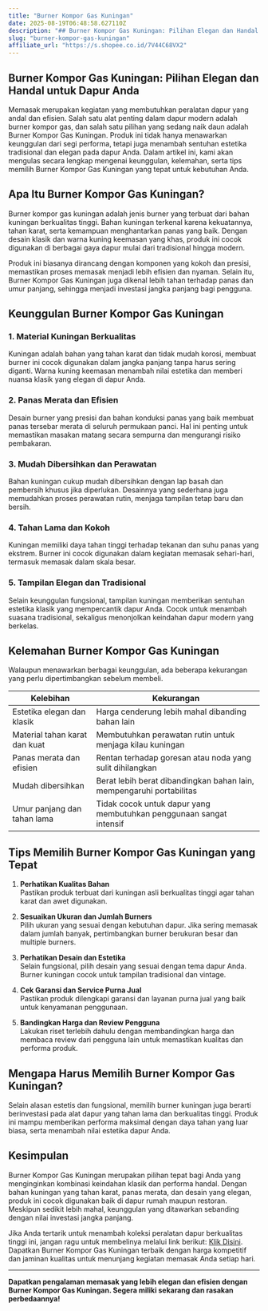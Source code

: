 ```yaml
---
title: "Burner Kompor Gas Kuningan"
date: 2025-08-19T06:48:58.627110Z
description: "## Burner Kompor Gas Kuningan: Pilihan Elegan dan Handal untuk Dapur Anda..."
slug: "burner-kompor-gas-kuningan"
affiliate_url: "https://s.shopee.co.id/7V44C68VX2"
---
```

## Burner Kompor Gas Kuningan: Pilihan Elegan dan Handal untuk Dapur Anda

Memasak merupakan kegiatan yang membutuhkan peralatan dapur yang andal dan efisien. Salah satu alat penting dalam dapur modern adalah burner kompor gas, dan salah satu pilihan yang sedang naik daun adalah Burner Kompor Gas Kuningan. Produk ini tidak hanya menawarkan keunggulan dari segi performa, tetapi juga menambah sentuhan estetika tradisional dan elegan pada dapur Anda. Dalam artikel ini, kami akan mengulas secara lengkap mengenai keunggulan, kelemahan, serta tips memilih Burner Kompor Gas Kuningan yang tepat untuk kebutuhan Anda.

## Apa Itu Burner Kompor Gas Kuningan?

Burner kompor gas kuningan adalah jenis burner yang terbuat dari bahan kuningan berkualitas tinggi. Bahan kuningan terkenal karena kekuatannya, tahan karat, serta kemampuan menghantarkan panas yang baik. Dengan desain klasik dan warna kuning keemasan yang khas, produk ini cocok digunakan di berbagai gaya dapur mulai dari tradisional hingga modern.

Produk ini biasanya dirancang dengan komponen yang kokoh dan presisi, memastikan proses memasak menjadi lebih efisien dan nyaman. Selain itu, Burner Kompor Gas Kuningan juga dikenal lebih tahan terhadap panas dan umur panjang, sehingga menjadi investasi jangka panjang bagi pengguna.

## Keunggulan Burner Kompor Gas Kuningan

### 1. Material Kuningan Berkualitas

Kuningan adalah bahan yang tahan karat dan tidak mudah korosi, membuat burner ini cocok digunakan dalam jangka panjang tanpa harus sering diganti. Warna kuning keemasan menambah nilai estetika dan memberi nuansa klasik yang elegan di dapur Anda.

### 2. Panas Merata dan Efisien

Desain burner yang presisi dan bahan konduksi panas yang baik membuat panas tersebar merata di seluruh permukaan panci. Hal ini penting untuk memastikan masakan matang secara sempurna dan mengurangi risiko pembakaran.

### 3. Mudah Dibersihkan dan Perawatan

Bahan kuningan cukup mudah dibersihkan dengan lap basah dan pembersih khusus jika diperlukan. Desainnya yang sederhana juga memudahkan proses perawatan rutin, menjaga tampilan tetap baru dan bersih.

### 4. Tahan Lama dan Kokoh

Kuningan memiliki daya tahan tinggi terhadap tekanan dan suhu panas yang ekstrem. Burner ini cocok digunakan dalam kegiatan memasak sehari-hari, termasuk memasak dalam skala besar.

### 5. Tampilan Elegan dan Tradisional

Selain keunggulan fungsional, tampilan kuningan memberikan sentuhan estetika klasik yang mempercantik dapur Anda. Cocok untuk menambah suasana tradisional, sekaligus menonjolkan keindahan dapur modern yang berkelas.

## Kelemahan Burner Kompor Gas Kuningan

Walaupun menawarkan berbagai keunggulan, ada beberapa kekurangan yang perlu dipertimbangkan sebelum membeli.

| Kelebihan                           | Kekurangan                                                    |
|-------------------------------------|---------------------------------------------------------------|
| Estetika elegan dan klasik         | Harga cenderung lebih mahal dibanding bahan lain             |
| Material tahan karat dan kuat       | Membutuhkan perawatan rutin untuk menjaga kilau kuningan    |
| Panas merata dan efisien            | Rentan terhadap goresan atau noda yang sulit dihilangkan    |
| Mudah dibersihkan                  | Berat lebih berat dibandingkan bahan lain, mempengaruhi portabilitas |
| Umur panjang dan tahan lama        | Tidak cocok untuk dapur yang membutuhkan penggunaan sangat intensif     |

## Tips Memilih Burner Kompor Gas Kuningan yang Tepat

1. **Perhatikan Kualitas Bahan**  
Pastikan produk terbuat dari kuningan asli berkualitas tinggi agar tahan karat dan awet digunakan.

2. **Sesuaikan Ukuran dan Jumlah Burners**  
Pilih ukuran yang sesuai dengan kebutuhan dapur. Jika sering memasak dalam jumlah banyak, pertimbangkan burner berukuran besar dan multiple burners.

3. **Perhatikan Desain dan Estetika**  
Selain fungsional, pilih desain yang sesuai dengan tema dapur Anda. Burner kuningan cocok untuk tampilan tradisional dan vintage.

4. **Cek Garansi dan Service Purna Jual**  
Pastikan produk dilengkapi garansi dan layanan purna jual yang baik untuk kenyamanan penggunaan.

5. **Bandingkan Harga dan Review Pengguna**  
Lakukan riset terlebih dahulu dengan membandingkan harga dan membaca review dari pengguna lain untuk memastikan kualitas dan performa produk.

## Mengapa Harus Memilih Burner Kompor Gas Kuningan?

Selain alasan estetis dan fungsional, memilih burner kuningan juga berarti berinvestasi pada alat dapur yang tahan lama dan berkualitas tinggi. Produk ini mampu memberikan performa maksimal dengan daya tahan yang luar biasa, serta menambah nilai estetika dapur Anda.

## Kesimpulan

 Burner Kompor Gas Kuningan merupakan pilihan tepat bagi Anda yang menginginkan kombinasi keindahan klasik dan performa handal. Dengan bahan kuningan yang tahan karat, panas merata, dan desain yang elegan, produk ini cocok digunakan baik di dapur rumah maupun restoran. Meskipun sedikit lebih mahal, keunggulan yang ditawarkan sebanding dengan nilai investasi jangka panjang.

Jika Anda tertarik untuk menambah koleksi peralatan dapur berkualitas tinggi ini, jangan ragu untuk membelinya melalui link berikut: [Klik Disini](https://s.shopee.co.id/7V44C68VX2). Dapatkan Burner Kompor Gas Kuningan terbaik dengan harga kompetitif dan jaminan kualitas untuk menunjang kegiatan memasak Anda setiap hari.

---

**Dapatkan pengalaman memasak yang lebih elegan dan efisien dengan Burner Kompor Gas Kuningan. Segera miliki sekarang dan rasakan perbedaannya!**